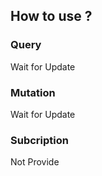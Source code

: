 ## How to use ?

### Query
Wait for Update


### Mutation
Wait for Update


### Subcription
Not Provide

